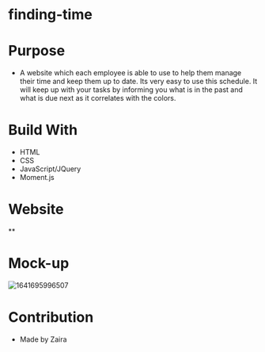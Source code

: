# finding-time

# Purpose
* A website which each employee is able to use to help them manage their time and keep them up to date. Its very easy to use this schedule. It will keep up with your tasks by informing you what is in the past and what is due next as it correlates with 
the colors. 

# Build With
* HTML
* CSS
* JavaScript/JQuery
* Moment.js

# Website
**

# Mock-up

![1641695996507](https://user-images.githubusercontent.com/94399039/148667615-bde32086-c78d-405f-b9a9-31ef9a3515fa.png)



# Contribution
* Made by Zaira
